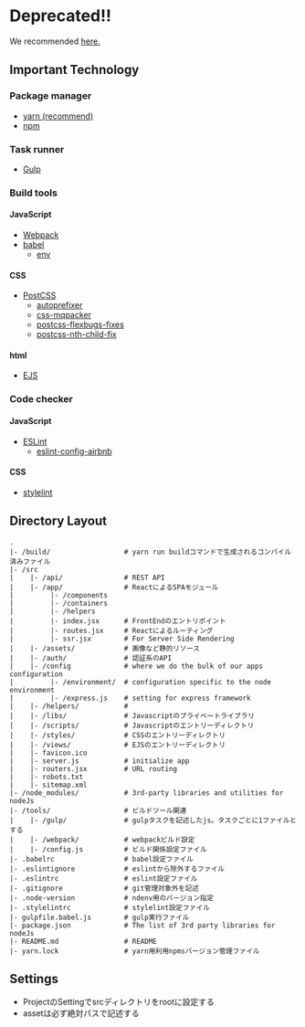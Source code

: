 # Deprecated!!

We recommended [here.](https://github.com/framelunch/scaffold-universal-v2)

## Important Technology

### Package manager

* [yarn (recommend)](https://yarnpkg.com/)
* [npm](https://www.npmjs.com/)

### Task runner

* [Gulp](http://gulpjs.com/)

### Build tools

#### JavaScript

* [Webpack](https://webpack.github.io/)
* [babel](https://babeljs.io/)
    * [env](https://github.com/babel/babel-preset-env)

#### CSS

* [PostCSS](http://postcss.org/) 
    * [autoprefixer](https://github.com/postcss/autoprefixer)
    * [css-mqpacker](https://github.com/hail2u/node-css-mqpacker)
    * [postcss-flexbugs-fixes](https://github.com/luisrudge/postcss-flexbugs-fixes)
    * [postcss-nth-child-fix](https://github.com/MattDiMu/postcss-nth-child-fix)

#### html

* [EJS](http://www.embeddedjs.com/)

### Code checker

#### JavaScript

* [ESLint](http://eslint.org/)
    * [eslint-config-airbnb](https://github.com/airbnb/javascript/tree/master/packages/eslint-config-airbnb)

#### CSS

* [stylelint](https://stylelint.io/)

## Directory Layout
```text
.
|- /build/                  # yarn run buildコマンドで生成されるコンパイル済みファイル
|- /src
|    |- /api/               # REST API
|    |- /app/               # ReactによるSPAモジュール
|         |- /components
|         |- /containers
|         |- /helpers
|         |- index.jsx      # FrontEndのエントリポイント 
|         |- routes.jsx     # Reactによるルーティング
|         |- ssr.jsx        # For Server Side Rendering 
|    |- /assets/            # 画像など静的リソース
|    |- /auth/              # 認証系のAPI
|    |- /config             # where we do the bulk of our apps configuration
|         |- /environment/  # configuration specific to the node environment
|         |- /express.js    # setting for express framework
|    |- /helpers/           # 
|    |- /libs/              # Javascriptのプライベートライブラリ
|    |- /scripts/           # Javascriptのエントリーディレクトリ
|    |- /styles/            # CSSのエントリーディレクトリ
|    |- /views/             # EJSのエントリーディレクトリ
|    |- favicon.ico
|    |- server.js           # initialize app
|    |- routers.jsx         # URL routing
|    |- robots.txt
|    |- sitemap.xml
|- /node_modules/           # 3rd-party libraries and utilities for nodeJs
|- /tools/                  # ビルドツール関連
|    |- /gulp/              # gulpタスクを記述したjs。タスクごとに1ファイルとする
|    |- /webpack/           # webpackビルド設定
|    |- /config.js          # ビルド関係設定ファイル
|- .babelrc                 # babel設定ファイル
|- .eslintignore            # eslintから除外するファイル
|- .eslintrc                # eslint設定ファイル
|- .gitignore               # git管理対象外を記述
|- .node-version            # ndenv用のバージョン指定
|- .stylelintrc             # stylelint設定ファイル
|- gulpfile.babel.js        # gulp実行ファイル
|- package.json             # The list of 3rd party libraries for nodeJs
|- README.md                # README
|- yarn.lock                # yarn用利用npmsバージョン管理ファイル
```
## Settings
- ProjectのSettingでsrcディレクトリをrootに設定する
- assetは必ず絶対パスで記述する
